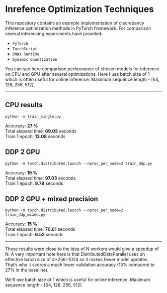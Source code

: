 # Inrefence Optimization Techniques
This repository contains an example implementation of discrepancy inference optimization methods in PyTorch framework. For comparison several inferencing experiments have provided: 
   - `PyTorch`
   - `TorchScript`
   - `ONNX Runtime`
   - `Dynamic Quantization`

You can see here comparison performance of chosen models for inference on CPU and GPU after several optimizations. Here I use batch size of 1 which is often useful for online inference. Maximum sequence length - [64, 128, 256, 512].

-----------
## CPU results
```
python -m train_single.py
```
Accuracy: **27 %** \
Total elapsed time: **69.03** seconds \
Train 1 epoch: **13.08** seconds


## DDP 2 GPU
```
python -m torch.distributed.launch --nproc_per_node=2 train_ddp.py
```
Accuracy: **19 %** \
Total elapsed time: **97.03** seconds \
Train 1 epoch: **9.79** seconds


## DDP 2 GPU + mixed precision
```
python -m torch.distributed.launch --nproc_per_node=2 train_ddp_mixed.py
```
Accuracy: **15 %** \
Total elapsed time: **70.61** seconds \
Train 1 epoch: **6.52** seconds

---------
These results were close to the idea of N workers would give a speedup of N. A very important note here is that DistributedDataParallel uses an effective batch size of 4*256=1024 so it makes fewer model updates. That’s why it scores a much lower validation accuracy (15% compared to 27% in the baseline).

We'll use batch size of 1 which is useful for online inference. Maximum sequence length - [64, 128, 256, 512]
